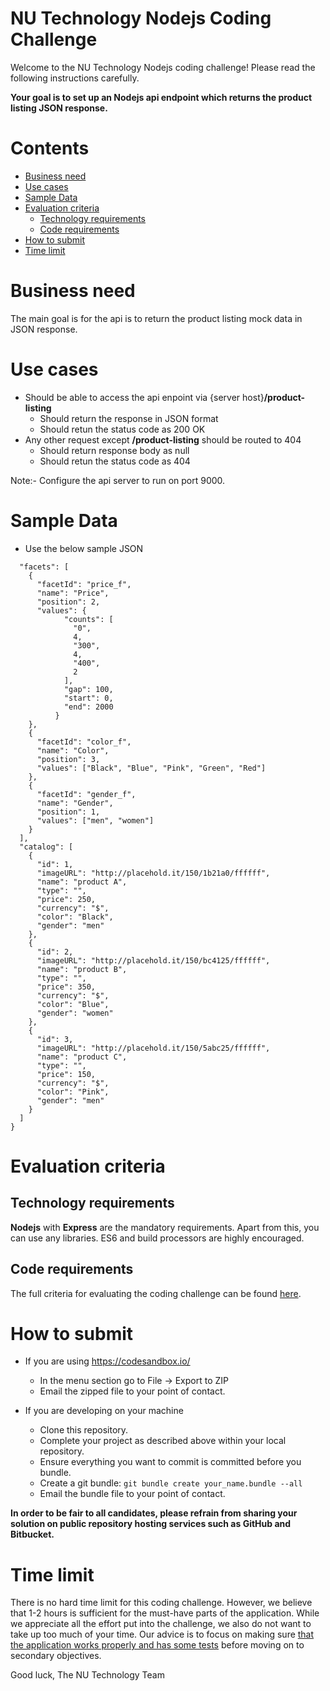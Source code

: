 # NU Technology Nodejs Coding Challenge

Welcome to the NU Technology Nodejs coding challenge! Please read the following instructions carefully.

**Your goal is to set up an Nodejs api endpoint which returns the product listing JSON response.**

# Contents

-   [Business need](#business-need)
-   [Use cases](#use-cases)
-   [Sample Data](#sample-data)
-   [Evaluation criteria](#evaluation-criteria)
    -   [Technology requirements](#technology-requirements)
    -   [Code requirements](Criteria.md#must-have)
-   [How to submit](#how-to-submit)
-   [Time limit](#time-limit)

# Business need

The main goal is for the api is to return the product listing mock data in JSON response.


# Use cases

- Should be able to access the api enpoint via {server host}**/product-listing**
  - Should return the response in JSON format
  - Should retun the status code as 200 OK
- Any other request except **/product-listing** should be routed to 404
  - Should return response body as null
  - Should retun the status code as 404

Note:- Configure the api server to run on port 9000.

# Sample Data
- Use the below sample JSON
```{
  "facets": [
    {
      "facetId": "price_f",
      "name": "Price",
      "position": 2,
      "values": {
            "counts": [
              "0",
              4,
              "300",
              4,
              "400",
              2
            ],
            "gap": 100,
            "start": 0,
            "end": 2000
          }
    },
    {
      "facetId": "color_f",
      "name": "Color",
      "position": 3,
      "values": ["Black", "Blue", "Pink", "Green", "Red"]
    },
    {
      "facetId": "gender_f",
      "name": "Gender",
      "position": 1,
      "values": ["men", "women"]
    }
  ],
  "catalog": [
    {
      "id": 1,
      "imageURL": "http://placehold.it/150/1b21a0/ffffff",
      "name": "product A",
      "type": "",
      "price": 250,
      "currency": "$",
      "color": "Black",
      "gender": "men"
    },
    {
      "id": 2,
      "imageURL": "http://placehold.it/150/bc4125/ffffff",
      "name": "product B",
      "type": "",
      "price": 350,
      "currency": "$",
      "color": "Blue",
      "gender": "women"
    },
    {
      "id": 3,
      "imageURL": "http://placehold.it/150/5abc25/ffffff",
      "name": "product C",
      "type": "",
      "price": 150,
      "currency": "$",
      "color": "Pink",
      "gender": "men"
    }
  ]
}
```

# Evaluation criteria

## Technology requirements

**Nodejs** with **Express** are the mandatory requirements. Apart from this, you can use any libraries. ES6 and build processors are highly encouraged.

## Code requirements

The full criteria for evaluating the coding challenge can be found [here](./Criteria.md).

# How to submit

- If you are using https://codesandbox.io/
  - In the menu section go to File -> Export to ZIP
  - Email the zipped file to your point of contact.

- If you are developing on your machine
  - Clone this repository.
  - Complete your project as described above within your local repository.
  - Ensure everything you want to commit is committed before you bundle.
  - Create a git bundle: `git bundle create your_name.bundle --all`
  - Email the bundle file to your point of contact.

**In order to be fair to all candidates, please refrain from sharing your solution on public repository hosting services such as GitHub and Bitbucket.**

# Time limit

There is no hard time limit for this coding challenge. However, we believe that 1-2 hours is sufficient for the must-have parts of the application. While we appreciate all the effort put into the challenge, we also do not want to take up too much of your time. Our advice is to focus on making sure [that the application works properly and has some tests](Criteria.md#must-have) before moving on to secondary objectives.

Good luck,
The NU Technology Team
